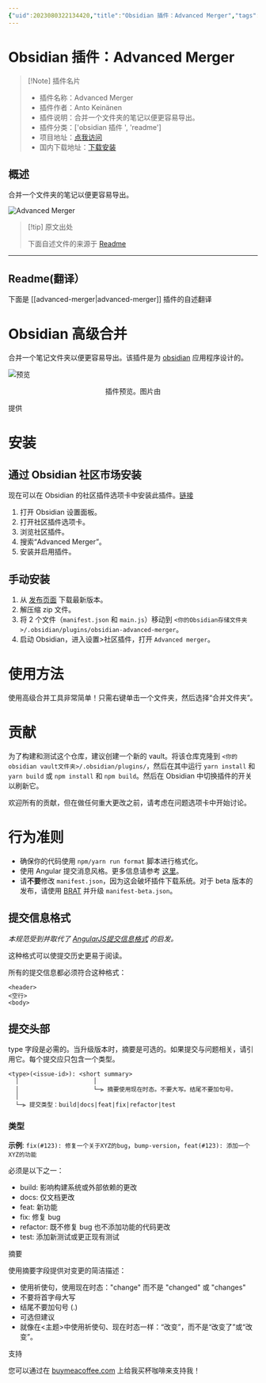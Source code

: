 ```yaml
---
{"uid":2023080322134420,"title":"Obsidian 插件：Advanced Merger","tags":["obsidian插件","readme"],"description":"合并一个文件夹的笔记以便更容易导出。","author":"AI","type":"readme","draft":false,"editable":false,"modified":20230101000000,"dg-publish":true,"permalink":"/lake-of-knowledge/10-obsidian/obsidian/readme/advanced-merger-readme/","dgPassFrontmatter":true}
---
```



# Obsidian 插件：Advanced Merger

> [!Note] 插件名片
> - 插件名称：Advanced Merger
> - 插件作者：Anto Keinänen
> - 插件说明：合并一个文件夹的笔记以便更容易导出。
> - 插件分类：['obsidian 插件 ', 'readme']
> - 项目地址：[点我访问](https://github.com/antoKeinanen/obsidian-advanced-merger)
> - 国内下载地址：[下载安装](https://pkmer.cn/products/plugin/pluginMarket/?advanced-merger)

## 概述

合并一个文件夹的笔记以便更容易导出。

![Advanced Merger](https://cdn.pkmer.cn/covers/advanced-merger.gif!pkmer)

> [!tip] 原文出处
>
>下面自述文件的来源于 [Readme](https://ghproxy.net/https://raw.githubusercontent.com/antoKeinanen/obsidian-advanced-merger/master/README.md)
>

---

## Readme(翻译）

下面是 [[advanced-merger\|advanced-merger]] 插件的自述翻译

# Obsidian 高级合并

合并一个笔记文件夹以便更容易导出。该插件是为 [obsidian](https://obsidian.md/) 应用程序设计的。

![预览](https://github.com/antoKeinanen/obsidian-advanced-merger/blob/master/media/1%200Ghz5j7MB_oKJdxoIc5-lg.gif?raw=true)

<p align="center">
插件预览。图片由

提供

</p>

# 安装

## 通过 Obsidian 社区市场安装

现在可以在 Obsidian 的社区插件选项卡中安装此插件。[链接](obsidian://show-plugin?id=advanced-merger)

1. 打开 Obsidian 设置面板。
2. 打开社区插件选项卡。
3. 浏览社区插件。
4. 搜索“Advanced Merger”。
5. 安装并启用插件。

## 手动安装

1. 从 [发布页面](https://github.com/antoKeinanen/obsidian-advanced-merger/releases) 下载最新版本。
2. 解压缩 zip 文件。
3. 将 2 个文件（`manifest.json` 和 `main.js`）移动到 `<你的Obsidian存储文件夹>/.obsidian/plugins/obsidian-advanced-merger`。
4. 启动 Obsidian，进入设置>社区插件，打开 `Advanced merger`。

# 使用方法

使用高级合并工具非常简单！只需右键单击一个文件夹，然后选择“合并文件夹”。

# 贡献

为了构建和测试这个仓库，建议创建一个新的 vault。将该仓库克隆到 `<你的obsidian vault文件夹>/.obsidian/plugins/`，然后在其中运行 `yarn install` 和 `yarn build` 或 `npm install` 和 `npm build`。然后在 Obsidian 中切换插件的开关以刷新它。

欢迎所有的贡献，但在做任何重大更改之前，请考虑在问题选项卡中开始讨论。

# 行为准则

- 确保你的代码使用 `npm/yarn run format` 脚本进行格式化。
- 使用 Angular 提交消息风格。更多信息请参考 [这里](https://github.com/antoKeinanen/obsidian-advanced-merger#commit-message-format)。
- 请**不要**修改 `manifest.json`，因为这会破坏插件下载系统。对于 beta 版本的发布，请使用 [BRAT](https://tfthacker.com/Obsidian+Plugins+by+TfTHacker/BRAT+-+Beta+Reviewer's+Auto-update+Tool/Quick+guide+for+using+BRAT#Testing+Plugins) 并升级 `manifest-beta.json`。

## 提交信息格式

_本规范受到并取代了 [AngularJS提交信息格式](https://github.com/angular/angular/blob/main/CONTRIBUTING.md#commit) 的启发。_

这种格式可以使提交历史更易于阅读。

所有的提交信息都必须符合这种格式：

```
<header>
<空行>
<body>
```

## 提交头部

type 字段是必需的。当升级版本时，摘要是可选的。如果提交与问题相关，请引用它。每个提交应只包含一个类型。

```
<type>(<issue-id>): <short summary>
  │						│
  │						└─⫸ 摘要使用现在时态。不要大写。结尾不要加句号。
  │
  └─⫸ 提交类型：build|docs|feat|fix|refactor|test
```

### 类型

**示例**: `fix(#123): 修复一个关于XYZ的bug`，`bump-version`，`feat(#123): 添加一个XYZ的功能`

必须是以下之一：

- build: 影响构建系统或外部依赖的更改
- docs: 仅文档更改
- feat: 新功能
- fix: 修复 bug
- refactor: 既不修复 bug 也不添加功能的代码更改
- test: 添加新测试或更正现有测试

摘要

使用摘要字段提供对变更的简洁描述：

- 使用祈使句，使用现在时态："change" 而不是 "changed" 或 "changes"
- 不要将首字母大写
- 结尾不要加句号 (.)
- 可选但建议
- 就像在<主题>中使用祈使句、现在时态一样：“改变”，而不是“改变了”或“改变”。

支持

您可以通过在 [buymeacoffee.com](https://www.buymeacoffee.com/antokeinanen) 上给我买杯咖啡来支持我！
